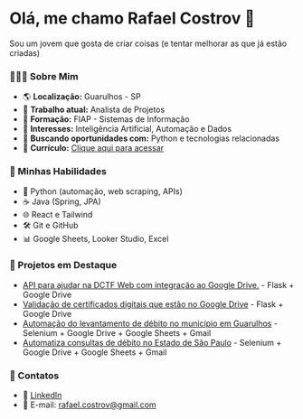 
# Olá, me chamo Rafael Costrov 🤗

Sou um jovem que gosta de criar coisas (e tentar melhorar as que já estão criadas)

### 🧑🏻‍💻 Sobre Mim
- 🌎 **Localização:** Guarulhos - SP
- 🏢 **Trabalho atual:**  Analista de Projetos
- 🏫 **Formação:**  FIAP - Sistemas de Informação
- 🤖 **Interesses:** Inteligência Artificial, Automação e Dados
- 🐍 **Buscando oportunidades com:** Python e tecnologias relacionadas
- 📄 **Currículo:** [Clique aqui para acessar](https://drive.google.com/file/d/1w1J6KmxUQ3vMMUd421XIqJmLLDi5MMWm/view?usp=drive_link)
### 🚀 Minhas Habilidades
- 🐍 Python (automação, web scraping, APIs)
- ☕ Java (Spring, JPA)
- 🌐 React e Tailwind
- 🛠️ Git e GitHub
- 📊 Google Sheets, Looker Studio, Excel
### 📌 Projetos em Destaque
- [API para ajudar na DCTF Web com integração ao Google Drive.](https://github.com/RafaelCostrov/dctf-web-api) - Flask + Google Drive
- [Validação de certificados digitais que estão no Google Drive](https://github.com/RafaelCostrov/Certificado) - Flask + Google Drive
- [Automação do levantamento de débito no município em Guarulhos](https://github.com/RafaelCostrov/LevantamentoDebitoGru) - Selenium + Google Drive + Google Sheets + Gmail
- [Automatiza consultas de débito no Estado de São Paulo](https://github.com/RafaelCostrov/LevantamentoDebitoEstadual) - Selenium + Google Drive + Google Sheets + Gmail
### 💬 Contatos
- 📎 [LinkedIn](https://www.linkedin.com/in/rafael-costrov/)
- 📧 E-mail: rafael.costrov@gmail.com




